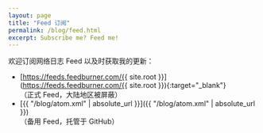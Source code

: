 ```yaml
---
layout: page
title: "Feed 订阅"
permalink: /blog/feed.html
excerpt: Subscribe me? Feed me!
---
```


欢迎订阅网络日志 Feed 以及时获取我的更新：

* [https://feeds.feedburner.com/{{ site.root }}](https://feeds.feedburner.com/{{ site.root }}){:target="_blank"}<br>（正式 Feed，大陆地区被屏蔽）
* [{{ "/blog/atom.xml" | absolute_url }}]({{ "/blog/atom.xml" | absolute_url }})<br>（备用 Feed，托管于 GitHub）
